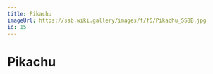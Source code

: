 ```yaml
---
title: Pikachu
imageUrl: https://ssb.wiki.gallery/images/f/f5/Pikachu_SSBB.jpg
id: 15
---
```


# Pikachu
  
